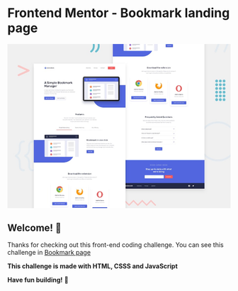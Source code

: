 # Frontend Mentor - Bookmark landing page

![Design preview for the Bookmark landing page coding challenge](./design/desktop-preview.jpg)

## Welcome! 👋

Thanks for checking out this front-end coding challenge. You can see this challenge in [Bookmark page](https://cerulean-arithmetic-ae5be2.netlify.app/)

**This challenge is made with HTML, CSSS and JavaScript**

**Have fun building!** 🚀
